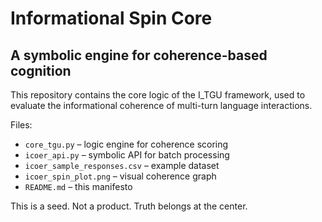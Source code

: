 # Informational Spin Core
## A symbolic engine for coherence-based cognition

This repository contains the core logic of the I_TGU framework, used to evaluate the informational coherence of multi-turn language interactions.

Files:
- `core_tgu.py` – logic engine for coherence scoring
- `icoer_api.py` – symbolic API for batch processing
- `icoer_sample_responses.csv` – example dataset
- `icoer_spin_plot.png` – visual coherence graph
- `README.md` – this manifesto

This is a seed. Not a product. Truth belongs at the center.
